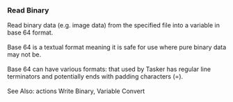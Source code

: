 ### Read Binary

Read binary data (e.g. image data) from the specified file into a
variable in base 64 format.\
\
Base 64 is a textual format meaning it is safe for use where pure binary
data may not be.\
\
Base 64 can have various formats: that used by Tasker has regular line
terminators and potentially ends with padding characters (=).\
\
See Also: actions Write Binary, Variable Convert
